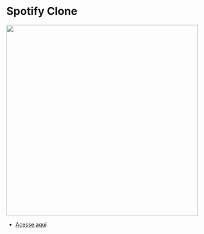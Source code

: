 # Spotify Clone

<img src='https://cdn.discordapp.com/attachments/920032936823238658/949338312156516382/unknown.png' width='500px'>

- [Acesse aqui](https://eduardohoths.github.io/Projetos-Pessoais/spotify-clone/)